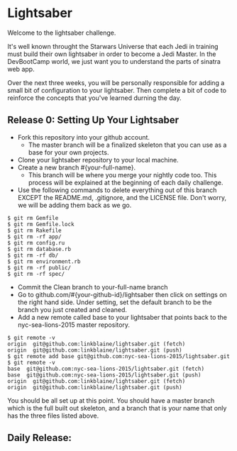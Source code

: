 # Lightsaber

Welcome to the lightsaber challenge. 

It's well known throught the Starwars Universe that each Jedi in training must build their own lightsaber in order to become a Jedi Master. In the DevBootCamp world, we just want you to understand the parts of sinatra web app. 

Over the next three weeks, you will be personally responsible for adding a small bit of configuration to your lightsaber. Then complete a bit of code to reinforce the concepts that you've learned durning the day. 

## Release 0: Setting Up Your Lightsaber 

- Fork this repository into your github account.
  - The master branch will be a finalized skeleton that you can use as a base for your own projects. 
- Clone your lightsaber repository to your local machine.
- Create a new branch #{your-full-name}. 
  - This branch will be where you merge your nightly code too. This process will be explained at the beginning of each daily challenge.
- Use the following commands to delete everything out of this branch EXCEPT the README.md, .gitignore, and the LICENSE file. Don't worry, we will be adding them back as we go. 

```
$ git rm Gemfile
$ git rm Gemfile.lock
$ git rm Rakefile
$ git rm -rf app/
$ git rm config.ru
$ git rm database.rb
$ git rm -rf db/
$ git rm environment.rb
$ git rm -rf public/
$ git rm -rf spec/  
```



- Commit the Clean branch to your-full-name branch
- Go to github.com/#{your-github-id}/lightsaber then click on settings on the right hand side. Under setting, set the default branch to be the branch you just created and cleaned. 
- Add a new remote called base to your lightsaber that points back to the nyc-sea-lions-2015 master repository. 

```
$ git remote -v
origin  git@github.com:linkblaine/lightsaber.git (fetch)
origin  git@github.com:linkblaine/lightsaber.git (push)
$ git remote add base git@github.com:nyc-sea-lions-2015/lightsaber.git
$ git remote -v
base  git@github.com:nyc-sea-lions-2015/lightsaber.git (fetch)
base  git@github.com:nyc-sea-lions-2015/lightsaber.git (push)
origin  git@github.com:linkblaine/lightsaber.git (fetch)
origin  git@github.com:linkblaine/lightsaber.git (push)
```
You should be all set up at this point. You should have a master branch which is the full built out skeleton, and a branch that is your name that only has the three files listed above.

## Daily Release:


